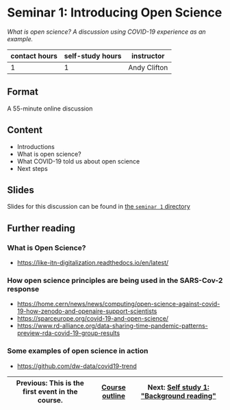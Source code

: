 # Seminar 1: Introducing Open Science
_*What is open science? A discussion using COVID-19 experience as an example.*_

| contact hours | self-study hours | instructor |
|---|---|---|
| 1 | 1 | Andy Clifton |

## Format
A 55-minute online discussion

## Content
- Introductions
- What is open science?
- What COVID-19 told us about open science
- Next steps

## Slides
Slides for this discussion can be found in [the `seminar 1` directory](./seminar1)

## Further reading

### What is Open Science?
- https://like-itn-digitalization.readthedocs.io/en/latest/

### How open science principles are being used in the SARS-Cov-2 response
- https://home.cern/news/news/computing/open-science-against-covid-19-how-zenodo-and-openaire-support-scientists
- https://sparceurope.org/covid-19-and-open-science/
- https://www.rd-alliance.org/data-sharing-time-pandemic-patterns-preview-rda-covid-19-group-results

### Some examples of open science in action
- https://github.com/dw-data/covid19-trend


| Previous: This is the first event in the course. | [Course outline](readme.md#course-outline) | Next: [Self study 1: "Background reading"](selfstudy1.md) |
|---|---|---|
